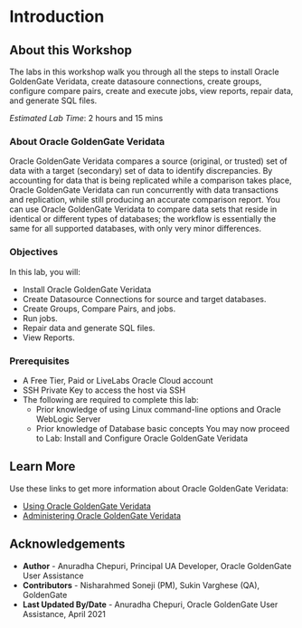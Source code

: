 # Introduction

## About this Workshop                             

The labs in this workshop walk you through all the steps to install Oracle GoldenGate Veridata, create datasoure connections, create groups, configure compare pairs, create and execute jobs, view reports, repair data, and generate SQL files.

*Estimated Lab Time*: 2 hours and 15 mins

### About Oracle GoldenGate Veridata
Oracle GoldenGate Veridata compares a source (original, or trusted) set of data with a target (secondary) set of data to identify discrepancies. By accounting for data that is being replicated while a comparison takes place, Oracle GoldenGate Veridata can run concurrently with data transactions and replication, while still producing an accurate comparison report. You can use Oracle GoldenGate Veridata to compare data sets that reside in identical or different types of databases; the workflow is essentially the same for all supported databases, with only very minor differences.


### Objectives
In this lab, you will:
* Install Oracle GoldenGate Veridata
* Create Datasource Connections for source and target databases.
* Create Groups, Compare Pairs, and jobs.
* Run jobs.
* Repair data and generate SQL files.
* View Reports.

### Prerequisites
* A Free Tier, Paid or LiveLabs Oracle Cloud account
* SSH Private Key to access the host via SSH
* The following are required to complete this lab:
    * Prior knowledge of using Linux command-line options and Oracle WebLogic Server
    * Prior knowledge of Database basic concepts
You may now proceed to Lab: Install and Configure Oracle GoldenGate Veridata

## Learn More

Use these links to get more information about Oracle GoldenGate Veridata:

* [Using Oracle GoldenGate Veridata](https://docs.oracle.com/en/middleware/goldengate/veridata/12.2.1.4/gvdug/intro-veridata.html#GUID-5E0D122D-913C-4307-97FB-DF815409FB14)
* [Administering Oracle GoldenGate Veridata](https://docs.oracle.com/en/middleware/goldengate/veridata/12.2.1.4/gvdad/introduction-oracle-goldengate-veridata.html#GUID-E34C2B1C-AA1D-4F62-BBB5-05AB6A913B40)


## Acknowledgements
* **Author** - Anuradha Chepuri, Principal UA Developer, Oracle GoldenGate User Assistance
* **Contributors** -  Nisharahmed Soneji (PM), Sukin Varghese (QA), GoldenGate
* **Last Updated By/Date** - Anuradha Chepuri, Oracle GoldenGate User Assistance, April 2021
